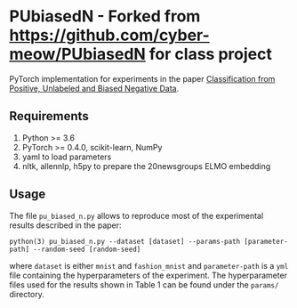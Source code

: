 # PUbiasedN - Forked from https://github.com/cyber-meow/PUbiasedN for class project

PyTorch implementation for experiments in the paper
[Classification from Positive, Unlabeled and Biased Negative Data](https://arxiv.org/abs/1810.00846).

[//]: # (## Citation)

[//]: # (If you find this repository useful, please cite our paper)

[//]: # (```)
[//]: # (@inproceedings{hsieh2018classification,)
[//]: # (  title={Classification from Positive, Unlabeled and Biased Negative Data},)
[//]: # (  author={Hsieh, Yu-Guan and Niu, Gang and Sugiyama, Masashi},)
[//]: # (  booktitle = {International Conference on Machine Learning ICML})
[//]: # (  pages     = {4864--4873},)
[//]: # (  year      = {2019},)
[//]: # (})
[//]: # (``` )

## Requirements
1. Python >= 3.6
2. PyTorch >= 0.4.0, scikit-learn, NumPy
3. yaml to load parameters
4. nltk, allennlp, h5py to prepare the 20newsgroups ELMO embedding

## Usage

The file `pu_biased_n.py` allows to reproduce most of the experimental results
described in the paper:

```
python(3) pu_biased_n.py --dataset [dataset] --params-path [parameter-path] --random-seed [random-seed]
```

where `dataset` is either `mnist` and `fashion_mnist` and
`parameter-path` is a `yml` file containing the hyperparameters of the experiment.
The hyperparameter files used for the results shown in Table 1 can be found under
the `params/` directory.
